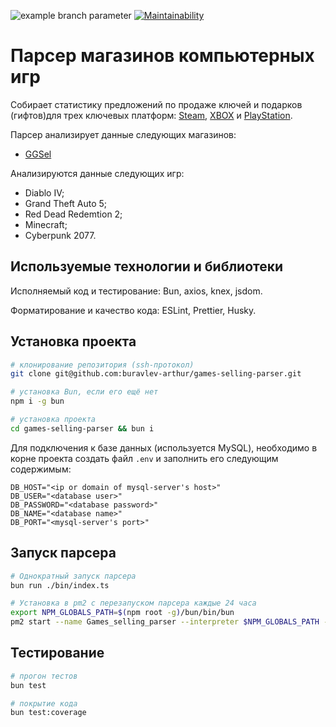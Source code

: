 ![example branch parameter](https://github.com/buravlev-arthur/games-selling-parser/actions/workflows/linting-and-testing.yml/badge.svg?branch=main)
[![Maintainability](https://api.codeclimate.com/v1/badges/e1e9fac7429fe32945dc/maintainability)](https://codeclimate.com/github/buravlev-arthur/games-selling-parser/maintainability)

# Парсер магазинов компьютерных игр

Собирает статистику предложений по продаже ключей и подарков (гифтов)для трех ключевых платформ: [Steam](https://store.steampowered.com/), [XBOX](https://www.xbox.com/) и [PlayStation](https://www.playstation.com/).

Парсер анализирует данные следующих магазинов:

- [GGSel](https://ggsel.net/)

Анализируются данные следующих игр:

- Diablo IV;
- Grand Theft Auto 5;
- Red Dead Redemtion 2;
- Minecraft;
- Cyberpunk 2077.

## Используемые технологии и библиотеки

Исполняемый код и тестирование: Bun, axios, knex, jsdom.

Форматирование и качество кода: ESLint, Prettier, Husky.

## Установка проекта

```bash
# клонирование репозитория (ssh-протокол)
git clone git@github.com:buravlev-arthur/games-selling-parser.git

# установка Bun, если его ещё нет
npm i -g bun

# установка проекта
cd games-selling-parser && bun i
```

Для подключения к базе данных (используется MySQL), необходимо в корне проекта создать файл `.env` и заполнить его следующим содержимым:

```text
DB_HOST="<ip or domain of mysql-server's host>"
DB_USER="<database user>"
DB_PASSWORD="<database password>"
DB_NAME="<database name>"
DB_PORT="<mysql-server's port>"
```

## Запуск парсера

```bash
# Однократный запуск парсера
bun run ./bin/index.ts

# Установка в pm2 с перезапуском парсера каждые 24 часа
export NPM_GLOBALS_PATH=$(npm root -g)/bun/bin/bun
pm2 start --name Games_selling_parser --interpreter $NPM_GLOBALS_PATH --restart-delay=86400000 ./bin/index.ts
```

## Тестирование

```bash
# прогон тестов
bun test

# покрытие кода
bun test:coverage
```
